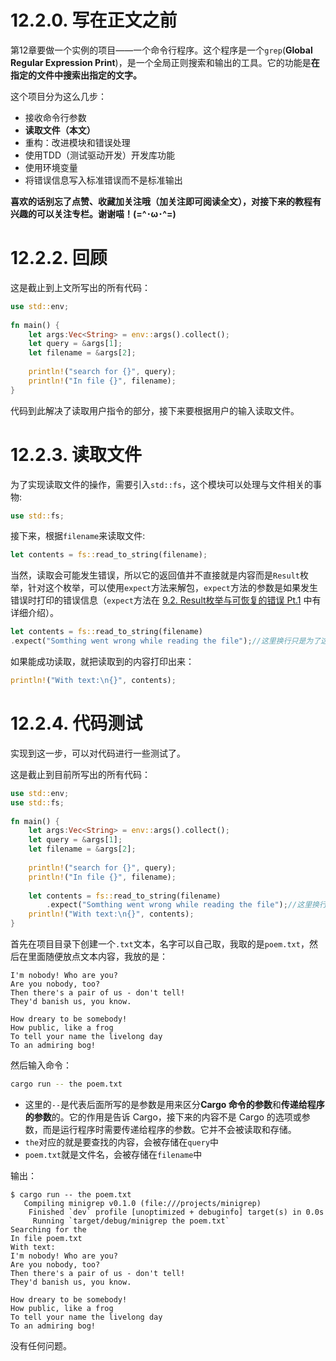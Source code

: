 # 12.2.0. 写在正文之前
第12章要做一个实例的项目——一个命令行程序。这个程序是一个`grep`(**Global Regular Expression Print**)，是一个全局正则搜索和输出的工具。它的功能是**在指定的文件中搜索出指定的文字。**

这个项目分为这么几步：
- 接收命令行参数
- **读取文件（本文）**
- 重构：改进模块和错误处理
- 使用TDD（测试驱动开发）开发库功能
- 使用环境变量
- 将错误信息写入标准错误而不是标准输出

**喜欢的话别忘了点赞、收藏加关注哦（加关注即可阅读全文），对接下来的教程有兴趣的可以关注专栏。谢谢喵！(=^･ω･^=)**

# 12.2.2. 回顾
这是截止到上文所写出的所有代码：
```rust
use std::env;  
  
fn main() {  
    let args:Vec<String> = env::args().collect();  
    let query = &args[1];  
    let filename = &args[2];
      
    println!("search for {}", query);  
    println!("In file {}", filename);  
}
```
代码到此解决了读取用户指令的部分，接下来要根据用户的输入读取文件。

# 12.2.3. 读取文件
为了实现读取文件的操作，需要引入`std::fs`，这个模块可以处理与文件相关的事物:
```rust
use std::fs;
```

接下来，根据`filename`来读取文件:
```rust
let contents = fs::read_to_string(filename);
```
当然，读取会可能发生错误，所以它的返回值并不直接就是内容而是`Result`枚举，针对这个枚举，可以使用`expect`方法来解包，`expect`方法的参数是如果发生错误时打印的错误信息（`expect`方法在 [9.2. Result枚举与可恢复的错误 Pt.1](https://blog.csdn.net/weixin_71793197/article/details/144860788) 中有详细介绍）。
```rust
let contents = fs::read_to_string(filename)
.expect("Somthing went wrong while reading the file");//这里换行只是为了这行不过长
```

如果能成功读取，就把读取到的内容打印出来：
```rust
println!("With text:\n{}", contents);
```

# 12.2.4. 代码测试
实现到这一步，可以对代码进行一些测试了。

这是截止到目前所写出的所有代码：
```rust
use std::env;  
use std::fs;  
  
fn main() {  
    let args:Vec<String> = env::args().collect();  
    let query = &args[1];  
    let filename = &args[2];  
  
    println!("search for {}", query);  
    println!("In file {}", filename);  
  
    let contents = fs::read_to_string(filename)  
        .expect("Somthing went wrong while reading the file");//这里换行只是为了这行不过长  
    println!("With text:\n{}", contents);  
}
```

首先在项目目录下创建一个`.txt`文本，名字可以自己取，我取的是`poem.txt`，然后在里面随便放点文本内容，我放的是：
```
I'm nobody! Who are you?
Are you nobody, too?
Then there's a pair of us - don't tell!
They'd banish us, you know.

How dreary to be somebody!
How public, like a frog
To tell your name the livelong day
To an admiring bog!
```

然后输入命令：
```bash
cargo run -- the poem.txt
```
- 这里的`--`是代表后面所写的是参数是用来区分**Cargo 命令的参数**和**传递给程序的参数**的。它的作用是告诉 Cargo，接下来的内容不是 Cargo 的选项或参数，而是运行程序时需要传递给程序的参数。它并不会被读取和存储。
- `the`对应的就是要查找的内容，会被存储在`query`中
- `poem.txt`就是文件名，会被存储在`filename`中

输出：
```
$ cargo run -- the poem.txt
   Compiling minigrep v0.1.0 (file:///projects/minigrep)
    Finished `dev` profile [unoptimized + debuginfo] target(s) in 0.0s
     Running `target/debug/minigrep the poem.txt`
Searching for the
In file poem.txt
With text:
I'm nobody! Who are you?
Are you nobody, too?
Then there's a pair of us - don't tell!
They'd banish us, you know.

How dreary to be somebody!
How public, like a frog
To tell your name the livelong day
To an admiring bog!
```
没有任何问题。
